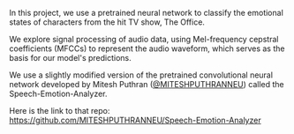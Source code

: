 In this project, we use a pretrained neural network to classify the emotional states of characters from the hit TV show, The Office.

We explore signal processing of audio data, using Mel-frequency cepstral coefficients (MFCCs) to represent the audio waveform, which serves as the basis for our model's predictions.

We use a slightly modified version of the pretrained convolutional neural network developed by Mitesh Puthran ([@MITESHPUTHRANNEU](https://github.com/MITESHPUTHRANNEU)) called the Speech-Emotion-Analyzer.

Here is the link to that repo: https://github.com/MITESHPUTHRANNEU/Speech-Emotion-Analyzer